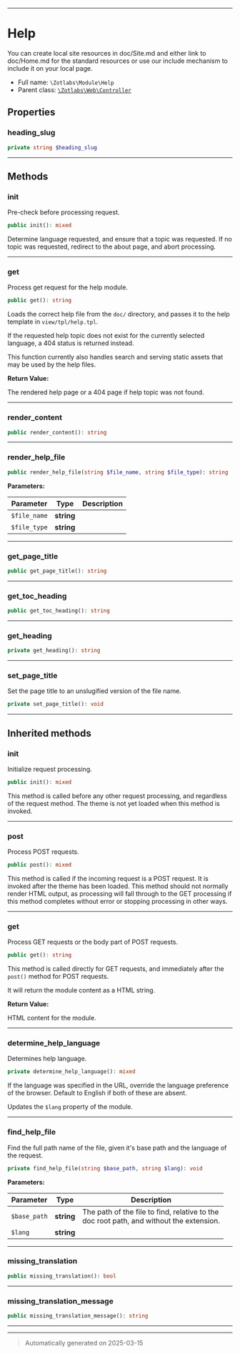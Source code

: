 ***

# Help

You can create local site resources in doc/Site.md and either link to doc/Home.md for the standard resources
or use our include mechanism to include it on your local page.



* Full name: `\Zotlabs\Module\Help`
* Parent class: [`\Zotlabs\Web\Controller`](../Web/Controller.md)



## Properties


### heading_slug



```php
private string $heading_slug
```






***

## Methods


### init

Pre-check before processing request.

```php
public init(): mixed
```

Determine language requested, and ensure that a topic was requested.
If no topic was requested, redirect to the about page, and abort
processing.










***

### get

Process get request for the help module.

```php
public get(): string
```

Loads the correct help file from the `doc/` directory, and passes it to
the help template in `view/tpl/help.tpl`.

If the requested help topic does not exist for the currently selected
language, a 404 status is returned instead.

This function currently also handles search and serving static assets
that may be used by the help files.







**Return Value:**

The rendered help page or a 404 page if help topic was
not found.




***

### render_content



```php
public render_content(): string
```












***

### render_help_file



```php
public render_help_file(string $file_name, string $file_type): string
```








**Parameters:**

| Parameter | Type | Description |
|-----------|------|-------------|
| `$file_name` | **string** |  |
| `$file_type` | **string** |  |





***

### get_page_title



```php
public get_page_title(): string
```












***

### get_toc_heading



```php
public get_toc_heading(): string
```












***

### get_heading



```php
private get_heading(): string
```












***

### set_page_title

Set the page title to an unslugified version of the file name.

```php
private set_page_title(): void
```












***


## Inherited methods


### init

Initialize request processing.

```php
public init(): mixed
```

This method is called before any other request processing, and
regardless of the request method. The theme is not yet loaded when
this method is invoked.










***

### post

Process POST requests.

```php
public post(): mixed
```

This method is called if the incoming request is a POST request. It is
invoked after the theme has been loaded. This method should not normally
render HTML output, as processing will fall through to the GET processing
if this method completes without error or stopping processing in other
ways.










***

### get

Process GET requests or the body part of POST requests.

```php
public get(): string
```

This method is called directly for GET requests, and immediately after the
`post()` method for POST requests.

It will return the module content as a HTML string.







**Return Value:**

HTML content for the module.




***

### determine_help_language

Determines help language.

```php
private determine_help_language(): mixed
```

If the language was specified in the URL, override the language preference
of the browser. Default to English if both of these are absent.

Updates the `$lang` property of the module.










***

### find_help_file

Find the full path name of the file, given it's base path and
the language of the request.

```php
private find_help_file(string $base_path, string $lang): void
```








**Parameters:**

| Parameter | Type | Description |
|-----------|------|-------------|
| `$base_path` | **string** | The path of the file to find, relative to the<br />doc root path, and without the extension. |
| `$lang` | **string** |  |





***

### missing_translation



```php
public missing_translation(): bool
```












***

### missing_translation_message



```php
public missing_translation_message(): string
```












***


***
> Automatically generated on 2025-03-15
